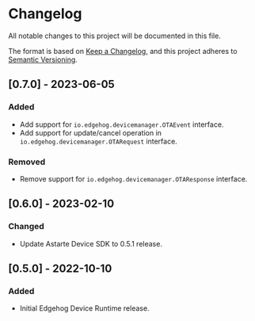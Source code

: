 # Changelog
All notable changes to this project will be documented in this file.

The format is based on [Keep a Changelog](https://keepachangelog.com/en/1.0.0/),
and this project adheres to [Semantic Versioning](https://semver.org/spec/v2.0.0.html).

## [0.7.0] - 2023-06-05

### Added
- Add support for `io.edgehog.devicemanager.OTAEvent` interface.
- Add support for update/cancel operation in `io.edgehog.devicemanager.OTARequest` interface.

### Removed
- Remove support for `io.edgehog.devicemanager.OTAResponse` interface.

## [0.6.0] - 2023-02-10
### Changed
- Update Astarte Device SDK to 0.5.1 release.

## [0.5.0] - 2022-10-10
### Added
- Initial Edgehog Device Runtime release.
